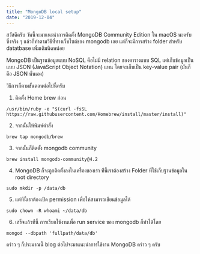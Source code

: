 ```yaml
---
title: "MongoDB local setup"
date: "2019-12-04"
---
```

สวัสดีครับ วันนี้จะมาแนะนำการติดตั้ง MongoDB Community Edition ใน macOS นะครับ ซึ่งจริง ๆ แล้วก็ทำตามวิธีที่ทางเว็บไซต์ของ mongodb เลย แต่ก็จะมีการสร้าง folder สำหรับ datatbase เพิ่มเติมนิดหน่อย

MongoDB เป็นฐานข้อมูลแบบ NoSQL คือไม่มี relation ของตารางแบบ SQL แต่เก็บข้อมูลเป็นแบบ JSON (JavaScript Object Notation) แทน โดยจะเก็บเป็น key-value pair (มันก็คือ JSON นั่นเอง)

วิธีการก็ตามขั้นตอนต่อไปนี้ครับ  

1. ติดตั้ง Home brew ก่อน

```shell
/usr/bin/ruby -e "$(curl -fsSL https://raw.githubusercontent.com/Homebrew/install/master/install)"
```

2. จากนั้นให้พิมพ์คำสั่ง

```shell
brew tap mongodb/brew
```

3. จากนั้นก็ติดตั้ง mongodb community

```shell
brew install mongodb-community@4.2
```

4. MongoDB ก็จะถูกติดตั้งลงในเครื่องของเรา ทีนี้เราต้องสร้าง Folder ที่ใช้เก็บฐานข้อมูลใน root directory

```shell
sudo mkdir -p /data/db
```

5. แต่ทีนี้เราต้องเปิด permission เพื่อให้สามารถเขียนข้อมูลได้

```shell
sudo chown -R whoami ~/data/db
```

6. เสร็จแล้วทีนี้ การเรียกใช้งานเพื่อ run service ของ mongodb ก็ทำได้โดย

```shell
mongod --dbpath 'fullpath/data/db'
```

คร่าว ๆ ก็ประมาณนี้ blog ต่อไปจะมาแนะนำการใช้งาน MongoDB คร่าว ๆ ครับ
